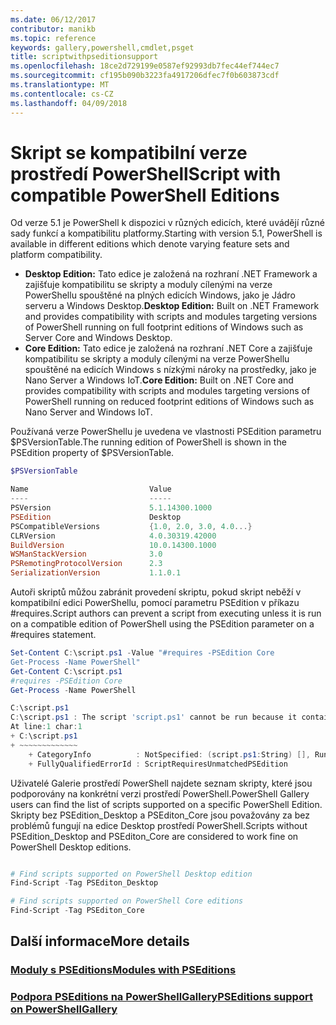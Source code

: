 ```yaml
---
ms.date: 06/12/2017
contributor: manikb
ms.topic: reference
keywords: gallery,powershell,cmdlet,psget
title: scriptwithpseditionsupport
ms.openlocfilehash: 18ce2d729199e0587ef92993db7fec44ef744ec7
ms.sourcegitcommit: cf195b090b3223fa4917206dfec7f0b603873cdf
ms.translationtype: MT
ms.contentlocale: cs-CZ
ms.lasthandoff: 04/09/2018
---
```

# <a name="script-with-compatible-powershell-editions"></a><span data-ttu-id="bfb1f-103">Skript se kompatibilní verze prostředí PowerShell</span><span class="sxs-lookup"><span data-stu-id="bfb1f-103">Script with compatible PowerShell Editions</span></span>
<span data-ttu-id="bfb1f-104">Od verze 5.1 je PowerShell k dispozici v různých edicích, které uvádějí různé sady funkcí a kompatibilitu platformy.</span><span class="sxs-lookup"><span data-stu-id="bfb1f-104">Starting with version 5.1, PowerShell is available in different editions which denote varying feature sets and platform compatibility.</span></span>

- <span data-ttu-id="bfb1f-105">**Desktop Edition:** Tato edice je založená na rozhraní .NET Framework a zajišťuje kompatibilitu se skripty a moduly cílenými na verze PowerShellu spouštěné na plných edicích Windows, jako je Jádro serveru a Windows Desktop.</span><span class="sxs-lookup"><span data-stu-id="bfb1f-105">**Desktop Edition:** Built on .NET Framework and provides compatibility with scripts and modules targeting versions of PowerShell running on full footprint editions of Windows such as Server Core and Windows Desktop.</span></span>
- <span data-ttu-id="bfb1f-106">**Core Edition:** Tato edice je založená na rozhraní .NET Core a zajišťuje kompatibilitu se skripty a moduly cílenými na verze PowerShellu spouštěné na edicích Windows s nízkými nároky na prostředky, jako je Nano Server a Windows IoT.</span><span class="sxs-lookup"><span data-stu-id="bfb1f-106">**Core Edition:** Built on .NET Core and provides compatibility with scripts and modules targeting versions of PowerShell running on reduced footprint editions of Windows such as Nano Server and Windows IoT.</span></span>

<span data-ttu-id="bfb1f-107">Používaná verze PowerShellu je uvedena ve vlastnosti PSEdition parametru $PSVersionTable.</span><span class="sxs-lookup"><span data-stu-id="bfb1f-107">The running edition of PowerShell is shown in the PSEdition property of $PSVersionTable.</span></span>
```powershell
$PSVersionTable

Name                           Value
----                           -----
PSVersion                      5.1.14300.1000
PSEdition                      Desktop
PSCompatibleVersions           {1.0, 2.0, 3.0, 4.0...}
CLRVersion                     4.0.30319.42000
BuildVersion                   10.0.14300.1000
WSManStackVersion              3.0
PSRemotingProtocolVersion      2.3
SerializationVersion           1.1.0.1
```

<span data-ttu-id="bfb1f-108">Autoři skriptů můžou zabránit provedení skriptu, pokud skript neběží v kompatibilní edici PowerShellu, pomocí parametru PSEdition v příkazu #requires.</span><span class="sxs-lookup"><span data-stu-id="bfb1f-108">Script authors can prevent a script from executing unless it is run on a compatible edition of PowerShell using the PSEdition parameter on a #requires statement.</span></span>
```powershell
Set-Content C:\script.ps1 -Value "#requires -PSEdition Core
Get-Process -Name PowerShell"
Get-Content C:\script.ps1
#requires -PSEdition Core
Get-Process -Name PowerShell

C:\script.ps1
C:\script.ps1 : The script 'script.ps1' cannot be run because it contained a "#requires" statement for PowerShell Core edition. The edition of PowerShell that is required by the script does not match the currently running PowerShell Desktop edition.
At line:1 char:1
+ C:\script.ps1
+ ~~~~~~~~~~~~~
    + CategoryInfo          : NotSpecified: (script.ps1:String) [], RuntimeException
    + FullyQualifiedErrorId : ScriptRequiresUnmatchedPSEdition
```

<span data-ttu-id="bfb1f-109">Uživatelé Galerie prostředí PowerShell najdete seznam skripty, které jsou podporovány na konkrétní verzi prostředí PowerShell.</span><span class="sxs-lookup"><span data-stu-id="bfb1f-109">PowerShell Gallery users can find the list of scripts supported on a specific PowerShell Edition.</span></span>
<span data-ttu-id="bfb1f-110">Skripty bez PSEdition_Desktop a PSEditon_Core jsou považovány za bez problémů fungují na edice Desktop prostředí PowerShell.</span><span class="sxs-lookup"><span data-stu-id="bfb1f-110">Scripts without PSEdition_Desktop and PSEditon_Core are considered to work fine on PowerShell Desktop editions.</span></span>

```powershell

# Find scripts supported on PowerShell Desktop edition
Find-Script -Tag PSEditon_Desktop

# Find scripts supported on PowerShell Core editions
Find-Script -Tag PSEditon_Core

```

## <a name="more-details"></a><span data-ttu-id="bfb1f-111">Další informace</span><span class="sxs-lookup"><span data-stu-id="bfb1f-111">More details</span></span>
### <a name="modules-with-pseditionsmodulemodulewithpseditionsupportmd"></a>[<span data-ttu-id="bfb1f-112">Moduly s PSEditions</span><span class="sxs-lookup"><span data-stu-id="bfb1f-112">Modules with PSEditions</span></span>](../module/modulewithpseditionsupport.md)
### <a name="pseditions-support-on-powershellgallerypsgallerypsgallerypseditionsmd"></a>[<span data-ttu-id="bfb1f-113">Podpora PSEditions na PowerShellGallery</span><span class="sxs-lookup"><span data-stu-id="bfb1f-113">PSEditions support on PowerShellGallery</span></span>](../../psgallery/psgallery_pseditions.md)